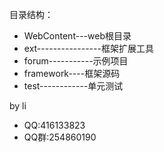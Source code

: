 目录结构：
* WebContent---web根目录
* ext----------------框架扩展工具
* forum-----------示例项目
* framework----框架源码
* test------------单元测试

by li
* QQ:416133823
* QQ群:254860190